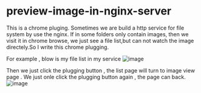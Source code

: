 # preview-image-in-nginx-server
This is a chrome pluging. 
Sometimes we are build a http service for file system by use the nginx. If in some folders only contain images, then we visit it in chrome browse, we just see a file list,but can not watch the image directely.So I write this chrome plugging.

For example , blow is my file list in my service 
![image](https://user-images.githubusercontent.com/4082491/143586637-464d6c7d-1b15-4b7a-803c-afed92f1cb43.png)

Then we just click the plugging button , the list page will turn to image view page . We just onle click the plugging button again , the page can back.
![image](https://user-images.githubusercontent.com/4082491/143586939-bfc1bc0a-d583-40a1-85b7-dd43e3194e81.png)
